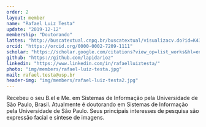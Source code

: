 ```yaml
---
order: 2
layout: member
name: "Rafael Luiz Testa"
update: "2019-12-12"
membership: "Doutorando"
lattes: "http://buscatextual.cnpq.br/buscatextual/visualizacv.do?id=K4316890Y1"
orcid: "https://orcid.org/0000-0002-7209-1111"
scholar: "https://scholar.google.com/citations?view_op=list_works&hl=en&user=8NCe0IgAAAAJ"
github: "https://github.com/lapidarioz"
linkedin: "https://www.linkedin.com/in/rafaelluiztesta/"
photo: "img/members/rafael-luiz-testa.jpg"
mail: rafael.testa@usp.br
header-img: "img/members/rafael-luiz-testa2.jpg"
---
```


Recebeu o seu B.el e Me. em Sistemas de Informação pela Universidade de São Paulo, Brasil. Atualmente é doutorando em Sistemas de Informação pela Universidade de São Paulo. Seus principais interesses de pesquisa são expressão facial e síntese de imagens.
